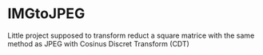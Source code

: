 # IMGtoJPEG
Little project supposed to transform reduct a square matrice with the same method as JPEG with Cosinus Discret Transform (CDT)
